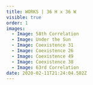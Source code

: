 ```yaml
---
title: WORKS | 36 H x 36 W
visible: true
order: 1
images:
  - Image: 58th Correlation
  - Image: Under the Sun
  - Image: Coexistence 31
  - Image: Coexistence 26
  - Image: Coexistence 49
  - Image: Coexistence 38
  - Image: 63rd Correlation
date: 2020-02-11T21:24:04.502Z
---
```

